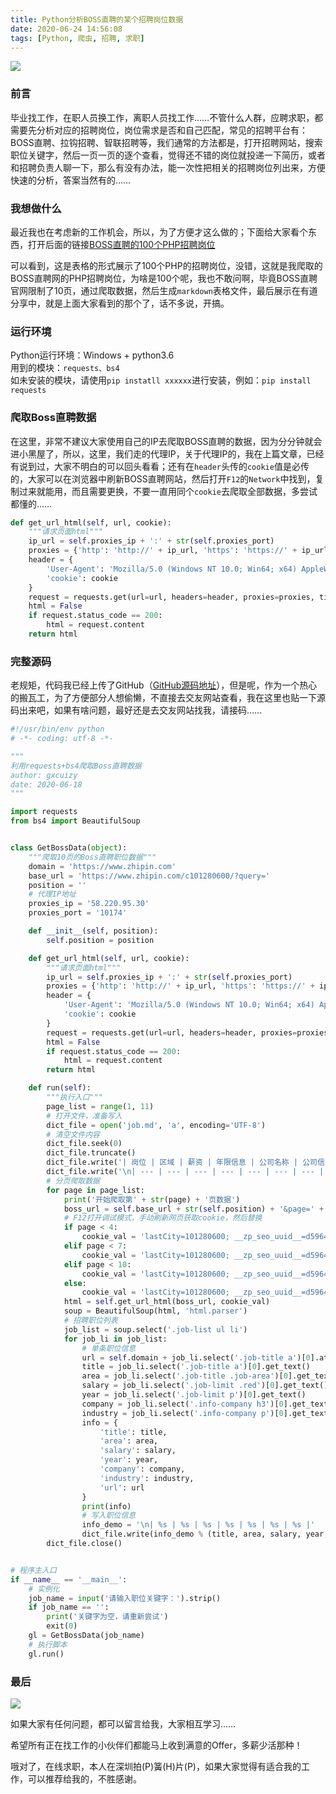 ```yaml
---
title: Python分析BOSS直聘的某个招聘岗位数据
date: 2020-06-24 14:56:08
tags: [Python, 爬虫, 招聘, 求职]
---
```


![](https://image-static.segmentfault.com/522/250/522250456-5ef2f1389257d_articlex)

### 前言

毕业找工作，在职人员换工作，离职人员找工作……不管什么人群，应聘求职，都需要先分析对应的招聘岗位，岗位需求是否和自己匹配，常见的招聘平台有：BOSS直聘、拉钩招聘、智联招聘等，我们通常的方法都是，打开招聘网站，搜索职位关键字，然后一页一页的逐个查看，觉得还不错的岗位就投递一下简历，或者和招聘负责人聊一下，那么有没有办法，能一次性把相关的招聘岗位列出来，方便快速的分析，答案当然有的……

<!--more-->

### 我想做什么

最近我也在考虑新的工作机会，所以，为了方便才这么做的；下面给大家看个东西，打开后面的链接[BOSS直聘的100个PHP招聘岗位](http://note.youdao.com/noteshare?id=0b992488918ed30835ad1e406a4fd4d7)

可以看到，这是表格的形式展示了100个PHP的招聘岗位，没错，这就是我爬取的BOSS直聘网的PHP招聘岗位，为啥是100个呢，我也不敢问啊，毕竟BOSS直聘官网限制了10页，通过爬取数据，然后生成`markdown`表格文件，最后展示在有道分享中，就是上面大家看到的那个了，话不多说，开搞。

### 运行环境

Python运行环境：Windows + python3.6  
用到的模块：`requests、bs4`  
如未安装的模块，请使用`pip instatll xxxxxx`进行安装，例如：`pip install requests`

### 爬取Boss直聘数据

在这里，非常不建议大家使用自己的IP去爬取BOSS直聘的数据，因为分分钟就会进小黑屋了，所以，这里，我们走的代理IP，关于代理IP的，我在上篇文章，已经有说到过，大家不明白的可以回头看看；还有在`header`头传的`cookie`值是必传的，大家可以在浏览器中刷新BOSS直聘网站，然后打开`F12`的`Network`中找到，复制过来就能用，而且需要更换，不要一直用同个`cookie`去爬取全部数据，多尝试都懂的……

```python
def get_url_html(self, url, cookie):
    """请求页面html"""
    ip_url = self.proxies_ip + ':' + str(self.proxies_port)
    proxies = {'http': 'http://' + ip_url, 'https': 'https://' + ip_url}
    header = {
        'User-Agent': 'Mozilla/5.0 (Windows NT 10.0; Win64; x64) AppleWebKit/537.36 (KHTML, like Gecko) Chrome/70.0.3538.77 Safari/537.36',
        'cookie': cookie
    }
    request = requests.get(url=url, headers=header, proxies=proxies, timeout=3)
    html = False
    if request.status_code == 200:
        html = request.content
    return html
```

### 完整源码

老规矩，代码我已经上传了GitHub（[GitHub源码地址](https://github.com/gxcuizy/Python/tree/master/%E7%88%AC%E5%8F%96Boss%E7%9B%B4%E8%81%98%E6%95%B0%E6%8D%AE)），但是呢，作为一个热心的搬瓦工，为了方便部分人想偷懒，不直接去交友网站查看，我在这里也贴一下源码出来吧，如果有啥问题，最好还是去交友网站找我，请接码……

```python
#!/usr/bin/env python
# -*- coding: utf-8 -*-

"""
利用requests+bs4爬取Boss直聘数据
author: gxcuizy
date: 2020-06-18
"""

import requests
from bs4 import BeautifulSoup


class GetBossData(object):
    """爬取10页的Boss直聘职位数据"""
    domain = 'https://www.zhipin.com'
    base_url = 'https://www.zhipin.com/c101280600/?query='
    position = ''
    # 代理IP地址
    proxies_ip = '58.220.95.30'
    proxies_port = '10174'

    def __init__(self, position):
        self.position = position

    def get_url_html(self, url, cookie):
        """请求页面html"""
        ip_url = self.proxies_ip + ':' + str(self.proxies_port)
        proxies = {'http': 'http://' + ip_url, 'https': 'https://' + ip_url}
        header = {
            'User-Agent': 'Mozilla/5.0 (Windows NT 10.0; Win64; x64) AppleWebKit/537.36 (KHTML, like Gecko) Chrome/70.0.3538.77 Safari/537.36',
            'cookie': cookie
        }
        request = requests.get(url=url, headers=header, proxies=proxies, timeout=3)
        html = False
        if request.status_code == 200:
            html = request.content
        return html

    def run(self):
        """执行入口"""
        page_list = range(1, 11)
        # 打开文件，准备写入
        dict_file = open('job.md', 'a', encoding='UTF-8')
        # 清空文件内容
        dict_file.seek(0)
        dict_file.truncate()
        dict_file.write('| 岗位 | 区域 | 薪资 | 年限信息 | 公司名称 | 公司信息 | 链接 |')
        dict_file.write('\n| --- | --- | --- | --- | --- | --- | --- |')
        # 分页爬取数据
        for page in page_list:
            print('开始爬取第' + str(page) + '页数据')
            boss_url = self.base_url + str(self.position) + '&page=' + str(page) + '&ka=page-' + str(page)
            # F12打开调试模式，手动刷新网页获取cookie，然后替换
            if page < 4:
                cookie_val = 'lastCity=101280600; __zp_seo_uuid__=d59649f5-bc8a-4263-b4e1-d5fb1526ebbe; __c=1592469667; __g=-; Hm_lvt_194df3105ad7148dcf2b98a91b5e727a=1592469673; __l=l=%2Fwww.zhipin.com%2Fshenzhen%2F&r=https%3A%2F%2Fwww.google.com%2F&friend_source=0&friend_source=0; toUrl=https%3A%2F%2Fwww.zhipin.com%2F%2Fjob_detail%2F3f35305467e161991nJ429i4GA%7E%7E.html; __a=43955211.1592469667..1592469667.39.1.39.39; Hm_lpvt_194df3105ad7148dcf2b98a91b5e727a=1592530438; __zp_stoken__=7f3aaPCVBFktLe0xkP21%2BJSFCLWILSwx7NEw4bVJkRx8pdBE3JGNmWjVwdx5PXC8rHmN%2BJB0hX1UvTz5VPyMmOhIVHBglVzoxJQIdLQtKR3ZFBFIeazwOByVndHwXBAN%2FXFo7W2BffFxtXSU%3D; __zp_sseed__=Ykg0aQ3ow1dZqyi9KmeVnWrqZXcZ32a4psiagwqme3M=; __zp_sname__=93bf4835; __zp_sts__=1592530479301'
            elif page < 7:
                cookie_val = 'lastCity=101280600; __zp_seo_uuid__=d59649f5-bc8a-4263-b4e1-d5fb1526ebbe; __c=1592469667; __g=-; Hm_lvt_194df3105ad7148dcf2b98a91b5e727a=1592469673; __l=l=%2Fwww.zhipin.com%2Fshenzhen%2F&r=https%3A%2F%2Fwww.google.com%2F&friend_source=0&friend_source=0; toUrl=https%3A%2F%2Fwww.zhipin.com%2F%2Fjob_detail%2F3f35305467e161991nJ429i4GA%7E%7E.html; __a=43955211.1592469667..1592469667.39.1.39.39; Hm_lpvt_194df3105ad7148dcf2b98a91b5e727a=1592530438; __zp_stoken__=7f3aaPCVBFktLe0xkP21%2BJSFCLWILSwx7NEw4bVJkRx8pdBE3JGNmWjVwdx5PXC8rHmN%2BJB0hX1UvTz5VPyMmOhIVHBglVzoxJQIdLQtKR3ZFBFIeazwOByVndHwXBAN%2FXFo7W2BffFxtXSU%3D; __zp_sseed__=Ykg0aQ3ow1dZqyi9KmeVnWrqZXcZ32a4psiagwqme3M=; __zp_sname__=93bf4835; __zp_sts__=1592530514188'
            elif page < 10:
                cookie_val = 'lastCity=101280600; __zp_seo_uuid__=d59649f5-bc8a-4263-b4e1-d5fb1526ebbe; __c=1592469667; __g=-; Hm_lvt_194df3105ad7148dcf2b98a91b5e727a=1592469673; __l=l=%2Fwww.zhipin.com%2Fshenzhen%2F&r=https%3A%2F%2Fwww.google.com%2F&friend_source=0&friend_source=0; toUrl=https%3A%2F%2Fwww.zhipin.com%2F%2Fjob_detail%2F3f35305467e161991nJ429i4GA%7E%7E.html; __a=43955211.1592469667..1592469667.40.1.40.40; Hm_lpvt_194df3105ad7148dcf2b98a91b5e727a=1592530479; __zp_stoken__=7f3aaPCVBFktLCT4uVVV%2BJSFCLWIVPWZyNUk4bVJkR25XXHVeZWNmWjVwd286Sm83HmN%2BJB0hX1UvBiBVRyt9IWQOcRtWSk83fAsfJAtKR3ZFBE5efUl%2FByVndHwXRQN%2FXFo7W2BffFxtXSU%3D; __zp_sseed__=Ykg0aQ3ow1dZqyi9KmeVnd/9vyiSRHrJFoMai+azsb8=; __zp_sname__=93bf4835; __zp_sts__=1592530496863'
            else:
                cookie_val = 'lastCity=101280600; __zp_seo_uuid__=d59649f5-bc8a-4263-b4e1-d5fb1526ebbe; __c=1592469667; __g=-; Hm_lvt_194df3105ad7148dcf2b98a91b5e727a=1592469673; __l=l=%2Fwww.zhipin.com%2Fshenzhen%2F&r=https%3A%2F%2Fwww.google.com%2F&friend_source=0&friend_source=0; toUrl=https%3A%2F%2Fwww.zhipin.com%2F%2Fjob_detail%2F3f35305467e161991nJ429i4GA%7E%7E.html; __a=43955211.1592469667..1592469667.41.1.41.41; __zp_stoken__=7f3aaPCVBFktLc1t4VTp%2BJSFCLWJscnlxSgw4bVJkRw9tLB4pb2NmWjVwdwwgc2l7HmN%2BJB0hX1UvGFZVTH0OdhQQfwxfOyoieW8cOgtKR3ZFBAJYRFMcByVndHwXTwN%2FXFo7W2BffFxtXSU%3D; Hm_lpvt_194df3105ad7148dcf2b98a91b5e727a=1592530497; __zp_sseed__=Ykg0aQ3ow1dZqyi9KmeVnSZKsrhFUU/CYntJcRoFki4=; __zp_sname__=93bf4835; __zp_sts__=1592530514188'
            html = self.get_url_html(boss_url, cookie_val)
            soup = BeautifulSoup(html, 'html.parser')
            # 招聘职位列表
            job_list = soup.select('.job-list ul li')
            for job_li in job_list:
                # 单条职位信息
                url = self.domain + job_li.select('.job-title a')[0].attrs['href']
                title = job_li.select('.job-title a')[0].get_text()
                area = job_li.select('.job-title .job-area')[0].get_text()
                salary = job_li.select('.job-limit .red')[0].get_text()
                year = job_li.select('.job-limit p')[0].get_text()
                company = job_li.select('.info-company h3')[0].get_text()
                industry = job_li.select('.info-company p')[0].get_text()
                info = {
                    'title': title,
                    'area': area,
                    'salary': salary,
                    'year': year,
                    'company': company,
                    'industry': industry,
                    'url': url
                }
                print(info)
                # 写入职位信息
                info_demo = '\n| %s | %s | %s | %s | %s | %s | %s |'
                dict_file.write(info_demo % (title, area, salary, year, company, industry, url))
        dict_file.close()


# 程序主入口
if __name__ == '__main__':
    # 实例化
    job_name = input('请输入职位关键字：').strip()
    if job_name == '':
        print('关键字为空，请重新尝试')
        exit(0)
    gl = GetBossData(job_name)
    # 执行脚本
    gl.run()
```

### 最后

![](https://image-static.segmentfault.com/160/802/1608021049-5ef2f75cf209a_articlex)

如果大家有任何问题，都可以留言给我，大家相互学习……

希望所有正在找工作的小伙伴们都能马上收到满意的Offer，多薪少活那种！

哦对了，在线求职，本人在深圳拍(P)簧(H)片(P)，如果大家觉得有适合我的工作，可以推荐给我的，不胜感谢。